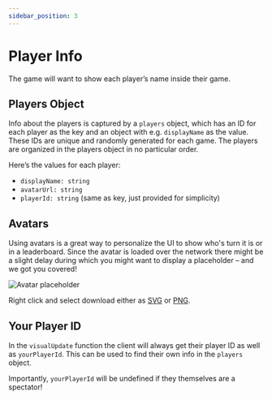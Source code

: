 ```yaml
---
sidebar_position: 3
---
```


# Player Info

The game will want to show each player’s name inside their game.

## Players Object

Info about the players is captured by a `players` object, which has an ID for each player as the key and an object with e.g. `displayName` as the value. These IDs are unique and randomly generated for each game. The players are organized in the players object in no particular order.

Here’s the values for each player:

- `displayName: string`
- `avatarUrl: string`
- `playerId: string` (same as key, just provided for simplicity)

## Avatars

Using avatars is a great way to personalize the UI to show who's turn it is or in a leaderboard. Since the avatar is loaded over the network there might be a slight delay during which you might want to display a placeholder – and we got you covered!

![Avatar placeholder](/img/avatar-placeholder.svg)

Right click and select download either as [SVG](/img/avatar-placeholder.svg) or [PNG](/img/avatar-placeholder.png).

## Your Player ID

In the `visualUpdate` function the client will always get their player ID as well as `yourPlayerId`. This can be used to find their own info in the `players` object.

Importantly, `yourPlayerId` will be undefined if they themselves are a spectator!
